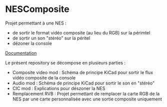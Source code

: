 # NESComposite

Projet permettant à une NES :
- de sortir le format vidéo composite (au lieu du RGB) sur la périmtel
- de sortir un son "stéréo" sur la péritel
- dézoner la console

[Documentation](https://zcool85.github.io/projects/NES-composite/)

Le présent repository se décompose en plusieurs parties :

- Composite video mod : Schéma de principe KiCad pour sortir le flux vidéo composite
  de la console
- Audio mod : Schéma de principe KiCad pour sortir le son en "stéréo"
- CIC mod : Explications pour dészoner la NES
- Remplacement RVB : Projet permettant de remplacer la carte RGB de la NES par une
  carte personnalisée avec une sortie composite uniquement
